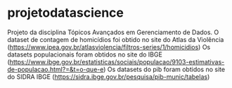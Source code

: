 # projetodatascience

Projeto da disciplina Tópicos Avançados em Gerenciamento de Dados.
O dataset de contagem de homicídios foi obtido no site do Atlas da Violência
(https://www.ipea.gov.br/atlasviolencia/filtros-series/1/homicidios)
Os datasets populacionais foram obtidos no site do IBGE
(https://www.ibge.gov.br/estatisticas/sociais/populacao/9103-estimativas-de-populacao.html?=&t=o-que-e)
Os datasets do pib foram obtidos no site do SIDRA IBGE
(https://sidra.ibge.gov.br/pesquisa/pib-munic/tabelas)